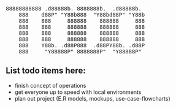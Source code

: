 <pre>
88888888888 .d88888b. 8888888b.  .d88888b.  
    888    d88P" "Y88b888  "Y88bd88P" "Y88b 
    888    888     888888    888888     888 
    888    888     888888    888888     888 
    888    888     888888    888888     888 
    888    888     888888    888888     888 
    888    Y88b. .d88P888  .d88PY88b. .d88P 
    888     "Y88888P" 8888888P"  "Y88888P"  
</pre>

## List todo items here:
* finish concept of operations
* get everyone up to speed with local environments
* plan out project (E.R models, mockups, use-case-flowcharts)
